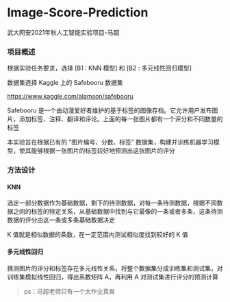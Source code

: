 # Image-Score-Prediction
武大网安2021年秋人工智能实验项目-马超

### 项目概述

根据实验任务要求，选择 [B1 : KNN 模型] 和 [B2 : 多元线性回归模型]

数据集选择 Kaggle 上的 Safebooru 数据集

https://www.kaggle.com/alamson/safebooru

Safebooru 是一个由动漫爱好者维护的基于标签的图像存档。它允许用户发布图片，添加标签、注释、翻译和评论。上面的每一张图片都有一个评分和不同数量的标签

本实验旨在根据已有的 ”图片编号、分数、标签” 数据集，构建并训练机器学习模型，使其能够根据一张图片的标签较好地预测出这张图片的评分

### 方法设计

#### KNN

选定一部分数据作为基础数据，剩下的待测数据，对每一条待测数据，根据不同数据之间的标签的特定关系，从基础数据中找到与它最像的一条或者多条，这条待测数据的评分由这一条或多条基础数据决定

K 值就是相似数据的条数，在一定范围内测试相似度找到较好的 K 值

#### 多元线性回归

猜测图片的评分和标签存在多元线性关系，将整个数据集分成训练集和测试集，对训练集模拟线性回归，得出系数矩阵 A，再利用 A 对测试集进行评分的预测计算



>   ps：马超老师只有一个大作业真爽
